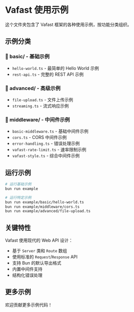 # Vafast 使用示例

这个文件夹包含了 Vafast 框架的各种使用示例，按功能分类组织。

## 示例分类

### 📁 basic/ - 基础示例
- `hello-world.ts` - 最简单的 Hello World 示例
- `rest-api.ts` - 完整的 REST API 示例

### 📁 advanced/ - 高级示例  
- `file-upload.ts` - 文件上传示例
- `streaming.ts` - 流式响应示例

### 📁 middleware/ - 中间件示例
- `basic-middleware.ts` - 基础中间件示例
- `cors.ts` - CORS 中间件示例
- `error-handling.ts` - 错误处理示例
- `vafast-rate-limit.ts` - 速率限制示例
- `vafast-style.ts` - 综合中间件示例

## 运行示例

```bash
# 运行基础示例
bun run example

# 运行特定示例
bun run example/basic/hello-world.ts
bun run example/middleware/cors.ts
bun run example/advanced/file-upload.ts
```

## 关键特性

Vafast 使用现代的 Web API 设计：
- 基于 `Server` 类和 `Route` 数组
- 使用标准的 `Request`/`Response` API
- 支持 Bun 的默认导出格式
- 内置中间件支持
- 结构化错误处理

## 更多示例

欢迎贡献更多示例代码！
